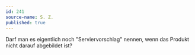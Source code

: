 ```yaml
---
id: 241
source-name: S. Z.
published: true
---
```

Darf man es eigentlich noch "Serviervorschlag" nennen, wenn das Produkt nicht darauf abgebildet ist?
